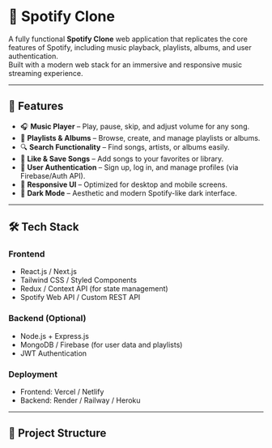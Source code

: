 # 🎵 Spotify Clone

A fully functional **Spotify Clone** web application that replicates the core features of Spotify, including music playback, playlists, albums, and user authentication.  
Built with a modern web stack for an immersive and responsive music streaming experience.

---

## 🚀 Features

- 🎧 **Music Player** – Play, pause, skip, and adjust volume for any song.  
- 📜 **Playlists & Albums** – Browse, create, and manage playlists or albums.  
- 🔍 **Search Functionality** – Find songs, artists, or albums easily.  
- 💚 **Like & Save Songs** – Add songs to your favorites or library.  
- 👤 **User Authentication** – Sign up, log in, and manage profiles (via Firebase/Auth API).  
- 📱 **Responsive UI** – Optimized for desktop and mobile screens.  
- 🌙 **Dark Mode** – Aesthetic and modern Spotify-like dark interface.  

---

## 🛠️ Tech Stack

### **Frontend**
- React.js / Next.js  
- Tailwind CSS / Styled Components  
- Redux / Context API (for state management)  
- Spotify Web API / Custom REST API

### **Backend (Optional)**
- Node.js + Express.js  
- MongoDB / Firebase (for user data and playlists)  
- JWT Authentication  

### **Deployment**
- Frontend: Vercel / Netlify  
- Backend: Render / Railway / Heroku  

---

## 📂 Project Structure

